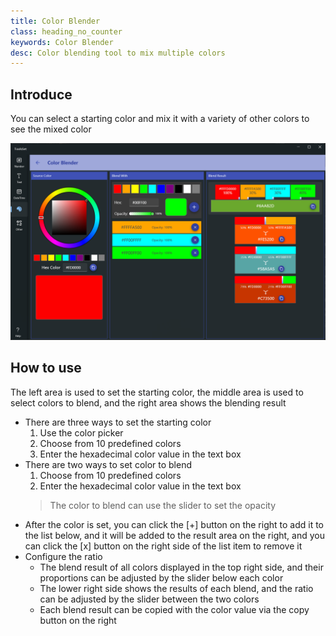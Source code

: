 ```yaml
---
title: Color Blender
class: heading_no_counter
keywords: Color Blender
desc: Color blending tool to mix multiple colors
---
```


## Introduce

You can select a starting color and mix it with a variety of other colors to see the mixed color

![](../../assets/images/ToolsSet/TSMColorBlend.png)

## How to use

The left area is used to set the starting color, the middle area is used to select colors to blend, and the right area shows the blending result

* There are three ways to set the starting color
  1. Use the color picker
  2. Choose from 10 predefined colors
  3. Enter the hexadecimal color value in the text box 
* There are two ways to set color to blend
  1. Choose from 10 predefined colors
  2. Enter the hexadecimal color value in the text box
  > The color to blend can use the slider to set the opacity
* After the color is set, you can click the [+] button on the right to add it to the list below, and it will be added to the result area on the right, and you can click the [x] button on the right side of the list item to remove it
* Configure the ratio
  * The blend result of all colors displayed in the top right side, and their proportions can be adjusted by the slider below each color
  * The lower right side shows the results of each blend, and the ratio can be adjusted by the slider between the two colors
  * Each blend result can be copied with the color value via the copy button on the right